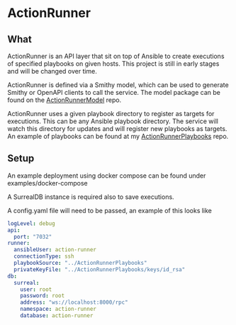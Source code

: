 # ActionRunner

## What

ActionRunner is an API layer that sit on top of Ansible to create executions of specified playbooks on given hosts. This project is still in early stages and will be changed over time.

ActionRunner is defined via a Smithy model, which can be used to generate Smithy or OpenAPI clients to call the service. The model package can be found on the [ActionRunnerModel](https://github.com/awlsring/ActionRunnerModel) repo.

ActionRunner uses a given playbook directory to register as targets for executions. This can be any Ansible playbook directory. The service will watch this directory for updates and will register new playbooks as targets. An example of playbooks can be found at my [ActionRunnerPlaybooks](https://github.com/awlsring/ActionRunnerPlaybooks) repo.

## Setup

An example deployment using docker compose can be found under examples/docker-compose

A SurrealDB instance is required also to save executions.

A config.yaml file will need to be passed, an example of this looks like

```yaml
logLevel: debug
api:
  port: "7032"
runner:
  ansibleUser: action-runner
  connectionType: ssh
  playbookSource: "../ActionRunnerPlaybooks"
  privateKeyFile: "../ActionRunnerPlaybooks/keys/id_rsa"
db:
  surreal:
    user: root
    password: root
    address: "ws://localhost:8000/rpc"
    namespace: action-runner
    database: action-runner
```